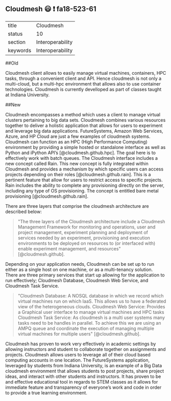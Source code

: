 ## Cloudmesh :smiley: :exclamation: fa18-523-61


|          |                  |
| -------- | ---------------- |
| title    | Cloudmesh        | 
| status   | 10               |
| section  | Interoperability |
| keywords | Interoperability |


##Old

Cloudmesh client allows to easily manage virtual machines, containers,
HPC tasks, through a convenient client and API. Hence cloudmesh is not
only a multi-cloud, but a multi-hpc environment that allows also to
use container technologies. Cloudmesh is currently develloped as part
of classes taught at Indiana University.

##New

Cloudmesh encompasses a method which uses a client to manage virtual clusters pertaining to big data sets. 
Cloudmesh combines various resources together to deliver a holistic application that allows for users to 
experiment and leverage big data applications. FutureSystems, Amazon Web Services, Azure, and HP Cloud are 
just a few examples of cloudmesh systems. Cloudmesh can function as an HPC (High Performance Computing) environment 
by providing a simple hosted or standalone interface as well as Python and iPython API’s [@cloudmesh.github.hpc]. 
The goal here is to effectively work with batch queues.  The Cloudmesh interface includes a new concept called Rain. 
This new concept is fully integrated within Cloudmesh and provides a mechanism by which specific users can access 
projects depending on their roles [@cloudmesh.github.rain]. This is a pertinent feature that allow for users to restrict 
access to specific projects.  Rain includes the ability to complete any provisioning directly on the server, 
including any type of OS provisioning. The concept is entitled bare metal provisioning [@cloudmesh.github.rain].


There are three layers that comprise the cloudmesh architecture are described below:

> "The three layers of the Cloudmesh architecture include a Cloudmesh Management Framework for 
> monitoring and operations, user and project management, experiment planning and deployment 
> of services needed by an experiment, provisioning and execution environments to   be deployed on 
> resources to (or interfaced with) enable experiment management, and resources" [@cloudmesh.github].

Depending on your application needs, Cloudmesh can be set up to run either as a single host on one machine, 
or as a multi-tenancy solution.  There are three primary services that start up allowing for the application to run effectively; Cloudmesh Database, Cloudmesh Web Service, and Cloudmesh Task Service. 

> "Cloudmesh Database: A NOSQL database in which we record which virtual machines run on which IaaS. 
> This allows us to have a federated   view of the heterogeneous clouds. Cloudmesh Web Service: 
> Provides a Graphical user interface to manage virtual machines and HPC tasks
>  Cloudmesh Task Service: As cloudmesh is a multi user systems many tasks need to be handles in parallel. 
> To achieve this we are using an AMPQ queue and coordinate the execution of managing multiple virtual 
> machines for multiple users" [@cloudmesh.github].

Cloudmesh has proven to work very effectively in academic settings by allowing instructors and student 
to collaborate together on assignments and projects. Cloudmesh allows users to leverage all of their 
cloud based computing accounts in one location. The FutureSystems application, leveraged by students 
from Indiana University, is an example of a Big Data cloudmesh environment that allows students to post 
projects, share project ideas, and interact with other students and instructors.  It has proven to be 
and effective educational tool in regards to STEM classes as it allows for immediate feature and 
transparency of everyone’s work and code in order to provide a true learning environment. 
